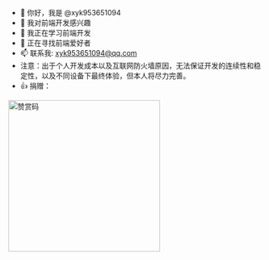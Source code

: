 - 👋 你好，我是 @xyk953651094
- 👀 我对前端开发感兴趣
- 🌱 我正在学习前端开发
- 💞️ 正在寻找前端爱好者
- 📫 联系我: xyk953651094@qq.com
- 注意：出于个人开发成本以及互联网防火墙原因，无法保证开发的连续性和稳定性，以及不同设备下最终体验，但本人将尽力完善。
- 👍 捐赠：

<img src="https://user-images.githubusercontent.com/28004442/201458145-1218f46b-c90d-4c36-8f04-1bbe68ad1631.JPG" width = "300" height = "300" alt="赞赏码" />

<!---
XYK953651094/XYK953651094 is a ✨ special ✨ repository because its `README.md` (this file) appears on your GitHub profile.
You can click the Preview link to take a look at your changes.
--->
